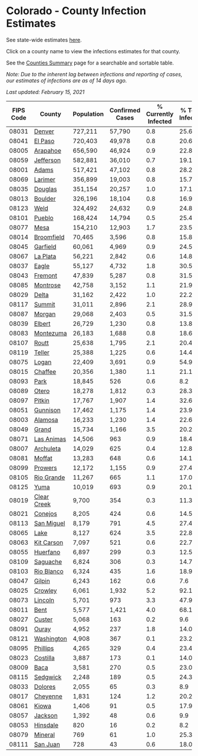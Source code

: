 # Colorado - County Infection Estimates

See state-wide estimates [here](/infections/us-co).

Click on a county name to view the infections estimates for that county.

See the [Counties Summary](/infections/summary-counties) page for a searchable and sortable table.

*Note: Due to the inherent lag between infections and reporting of cases, our estimates of infections are as of 14 days ago.*

*Last updated: February 15, 2021*

|   FIPS Code |                     County |   Population |   Confirmed Cases |   % Currently Infected |   % Total Infected |
|-------------|----------------------------|--------------|-------------------|------------------------|--------------------|
|       08031 |           [Denver](denver) |      727,211 |            57,790 |                    0.8 |               25.6 |
|       08041 |         [El Paso](el-paso) |      720,403 |            49,978 |                    0.8 |               20.6 |
|       08005 |       [Arapahoe](arapahoe) |      656,590 |            46,924 |                    0.9 |               22.8 |
|       08059 |     [Jefferson](jefferson) |      582,881 |            36,010 |                    0.7 |               19.1 |
|       08001 |             [Adams](adams) |      517,421 |            47,102 |                    0.8 |               28.2 |
|       08069 |         [Larimer](larimer) |      356,899 |            19,003 |                    0.8 |               15.7 |
|       08035 |         [Douglas](douglas) |      351,154 |            20,257 |                    1.0 |               17.1 |
|       08013 |         [Boulder](boulder) |      326,196 |            18,104 |                    0.8 |               16.9 |
|       08123 |               [Weld](weld) |      324,492 |            24,632 |                    0.9 |               24.8 |
|       08101 |           [Pueblo](pueblo) |      168,424 |            14,794 |                    0.5 |               25.4 |
|       08077 |               [Mesa](mesa) |      154,210 |            12,903 |                    1.7 |               23.5 |
|       08014 |   [Broomfield](broomfield) |       70,465 |             3,596 |                    0.8 |               15.8 |
|       08045 |       [Garfield](garfield) |       60,061 |             4,969 |                    0.9 |               24.5 |
|       08067 |       [La Plata](la-plata) |       56,221 |             2,842 |                    0.6 |               14.8 |
|       08037 |             [Eagle](eagle) |       55,127 |             4,732 |                    1.8 |               30.5 |
|       08043 |         [Fremont](fremont) |       47,839 |             5,287 |                    0.8 |               31.5 |
|       08085 |       [Montrose](montrose) |       42,758 |             3,152 |                    1.1 |               21.9 |
|       08029 |             [Delta](delta) |       31,162 |             2,422 |                    1.0 |               22.2 |
|       08117 |           [Summit](summit) |       31,011 |             2,896 |                    2.1 |               28.9 |
|       08087 |           [Morgan](morgan) |       29,068 |             2,403 |                    0.5 |               31.5 |
|       08039 |           [Elbert](elbert) |       26,729 |             1,230 |                    0.8 |               13.8 |
|       08083 |     [Montezuma](montezuma) |       26,183 |             1,688 |                    0.8 |               18.6 |
|       08107 |             [Routt](routt) |       25,638 |             1,795 |                    2.1 |               20.4 |
|       08119 |           [Teller](teller) |       25,388 |             1,225 |                    0.6 |               14.4 |
|       08075 |             [Logan](logan) |       22,409 |             3,691 |                    0.9 |               54.9 |
|       08015 |         [Chaffee](chaffee) |       20,356 |             1,380 |                    1.1 |               21.1 |
|       08093 |               [Park](park) |       18,845 |               526 |                    0.6 |                8.2 |
|       08089 |             [Otero](otero) |       18,278 |             1,812 |                    0.3 |               28.3 |
|       08097 |           [Pitkin](pitkin) |       17,767 |             1,907 |                    1.4 |               32.6 |
|       08051 |       [Gunnison](gunnison) |       17,462 |             1,175 |                    1.4 |               23.9 |
|       08003 |         [Alamosa](alamosa) |       16,233 |             1,230 |                    1.4 |               22.6 |
|       08049 |             [Grand](grand) |       15,734 |             1,166 |                    3.5 |               20.2 |
|       08071 |   [Las Animas](las-animas) |       14,506 |               963 |                    0.9 |               18.4 |
|       08007 |     [Archuleta](archuleta) |       14,029 |               625 |                    0.4 |               12.8 |
|       08081 |           [Moffat](moffat) |       13,283 |               648 |                    0.6 |               14.1 |
|       08099 |         [Prowers](prowers) |       12,172 |             1,155 |                    0.9 |               27.4 |
|       08105 |   [Rio Grande](rio-grande) |       11,267 |               665 |                    1.1 |               17.0 |
|       08125 |               [Yuma](yuma) |       10,019 |               693 |                    0.9 |               20.1 |
|       08019 | [Clear Creek](clear-creek) |        9,700 |               354 |                    0.3 |               11.3 |
|       08021 |         [Conejos](conejos) |        8,205 |               424 |                    0.6 |               14.5 |
|       08113 |   [San Miguel](san-miguel) |        8,179 |               791 |                    4.5 |               27.4 |
|       08065 |               [Lake](lake) |        8,127 |               624 |                    3.5 |               22.8 |
|       08063 |   [Kit Carson](kit-carson) |        7,097 |               521 |                    0.6 |               22.7 |
|       08055 |       [Huerfano](huerfano) |        6,897 |               299 |                    0.3 |               12.5 |
|       08109 |       [Saguache](saguache) |        6,824 |               306 |                    0.3 |               14.7 |
|       08103 |   [Rio Blanco](rio-blanco) |        6,324 |               435 |                    1.6 |               18.9 |
|       08047 |           [Gilpin](gilpin) |        6,243 |               162 |                    0.6 |                7.6 |
|       08025 |         [Crowley](crowley) |        6,061 |             1,932 |                    5.2 |               92.1 |
|       08073 |         [Lincoln](lincoln) |        5,701 |               973 |                    3.3 |               47.9 |
|       08011 |               [Bent](bent) |        5,577 |             1,421 |                    4.0 |               68.1 |
|       08027 |           [Custer](custer) |        5,068 |               163 |                    0.2 |                9.6 |
|       08091 |             [Ouray](ouray) |        4,952 |               237 |                    1.8 |               14.0 |
|       08121 |   [Washington](washington) |        4,908 |               367 |                    0.1 |               23.2 |
|       08095 |       [Phillips](phillips) |        4,265 |               329 |                    0.4 |               23.4 |
|       08023 |       [Costilla](costilla) |        3,887 |               173 |                    0.1 |               14.0 |
|       08009 |               [Baca](baca) |        3,581 |               270 |                    0.5 |               23.0 |
|       08115 |       [Sedgwick](sedgwick) |        2,248 |               189 |                    0.5 |               24.3 |
|       08033 |         [Dolores](dolores) |        2,055 |                65 |                    0.3 |                8.9 |
|       08017 |       [Cheyenne](cheyenne) |        1,831 |               124 |                    1.2 |               20.2 |
|       08061 |             [Kiowa](kiowa) |        1,406 |                91 |                    0.5 |               17.9 |
|       08057 |         [Jackson](jackson) |        1,392 |                48 |                    0.6 |                9.9 |
|       08053 |       [Hinsdale](hinsdale) |          820 |                16 |                    0.2 |                8.2 |
|       08079 |         [Mineral](mineral) |          769 |                61 |                    1.0 |               25.3 |
|       08111 |       [San Juan](san-juan) |          728 |                43 |                    0.6 |               18.0 |